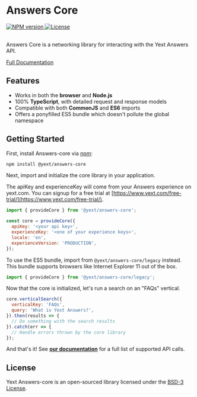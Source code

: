 # Answers Core


<div>
  <a href="https://npmjs.org/package/@yext/answers-core">
    <img src="https://img.shields.io/npm/v/@yext/answers-core" alt="NPM version"/>
  </a>
  <a href="https://github.com/yext/answers-core/blob/master/LICENSE">
    <img src="https://img.shields.io/badge/License-BSD%203--Clause-blue.svg" alt="License"/>
  </a>
</div>
<br>

Answers Core is a networking library for interacting with the Yext Answers API.

[Full Documentation](https://github.com/yext/answers-core/blob/master/docs/answers-core.md)

## Features

- Works in both the **browser** and **Node.js**
- 100% **TypeScript**, with detailed request and response models
- Compatible with both **CommonJS** and **ES6** imports
- Offers a ponyfilled ES5 bundle which doesn't pollute the global namespace

## Getting Started

First, install Answers-core via [npm](https://www.npmjs.com/get-npm):

```bash
npm install @yext/answers-core
```

Next, import and initialize the core library in your application.

The apiKey and experienceKey will come from your Answers experience on yext.com. You can signup for a free trial at [https://www.yext.com/free-trial/](https://www.yext.com/free-trial/).

```js
import { provideCore } from '@yext/answers-core';

const core = provideCore({
  apiKey: '<your api key>',
  experienceKey: '<one of your experience keys>',
  locale: 'en',
  experienceVersion: 'PRODUCTION',
});
```

To use the ES5 bundle, import from `@yext/answers-core/legacy` instead. This bundle supports browsers like Internet Explorer 11 out of the box.

```js
import { provideCore } from '@yext/answers-core/legacy';
```

Now that the core is initialized, let's run a search on an "FAQs" vertical.

```js
core.verticalSearch({
  verticalKey: 'FAQs',
  query: 'What is Yext Answers?',
}).then(results => {
  // Do something with the search results
}).catch(err => {
  // Handle errors thrown by the core library
});
```

And that's it! See **[our documentation](https://github.com/yext/answers-core/tree/master/docs/answers-core.answerscore.md)** for a full list of supported API calls.

## License

Yext Answers-core is an open-sourced library licensed under the [BSD-3 License](https://github.com/yext/answers-core/blob/master/LICENSE).
